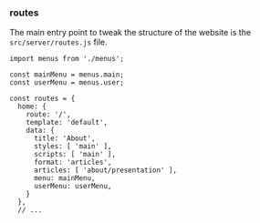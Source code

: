 ### routes

The main entry point to tweak the structure of the website is the `src/server/routes.js` file.

```
import menus from './menus';

const mainMenu = menus.main;
const userMenu = menus.user;

const routes = {
  home: {
    route: '/',
    template: 'default',
    data: {
      title: 'About',
      styles: [ 'main' ],
      scripts: [ 'main' ],
      format: 'articles',
      articles: [ 'about/presentation' ],
      menu: mainMenu,
      userMenu: userMenu,
    }
  },
  // ...
```
